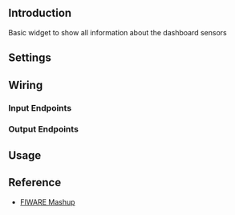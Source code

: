 ## Introduction

Basic widget to show all information about the dashboard sensors

## Settings

## Wiring

### Input Endpoints

### Output Endpoints

## Usage

## Reference

- [FIWARE Mashup](https://mashup.lab.fiware.org/)

